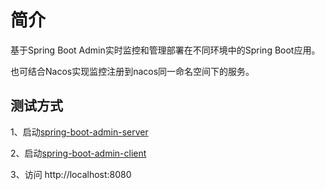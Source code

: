 # 简介
基于Spring Boot Admin实时监控和管理部署在不同环境中的Spring Boot应用。

也可结合Nacos实现监控注册到nacos同一命名空间下的服务。

## 测试方式
1、启动[spring-boot-admin-server](spring-boot-admin-server)

2、启动[spring-boot-admin-client](spring-boot-admin-client)

3、访问 http://localhost:8080
